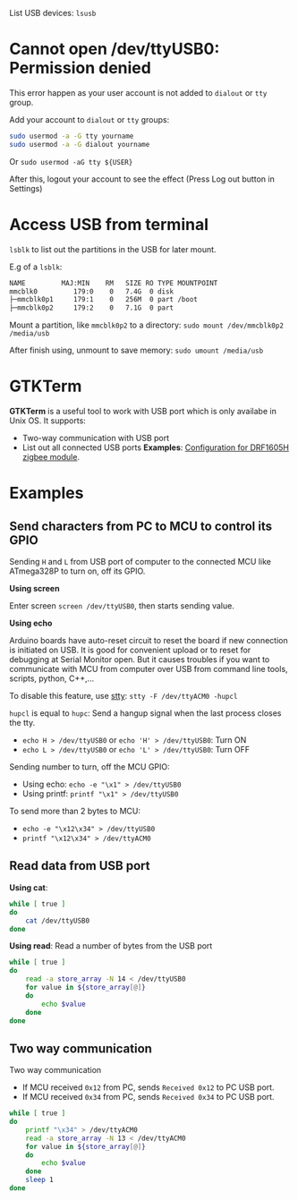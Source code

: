 List USB devices: ``lsusb``

# Cannot open /dev/ttyUSB0: Permission denied

This error happen as your user account is not added to ``dialout`` or ``tty`` group.

Add your account to ``dialout`` or ``tty`` groups:

```sh
sudo usermod -a -G tty yourname
sudo usermod -a -G dialout yourname
```

Or ``sudo usermod -aG tty ${USER}``

After this, logout your account to see the effect (Press Log out button in Settings)

# Access USB from terminal

``lsblk`` to list out the partitions in the USB for later mount.

E.g of a ``lsblk``:

```sh
NAME         MAJ:MIN    RM   SIZE RO TYPE MOUNTPOINT
mmcblk0         179:0    0   7.4G  0 disk 
├─mmcblk0p1     179:1    0   256M  0 part /boot
├─mmcblk0p2     179:2    0   7.1G  0 part 
```

Mount a partition, like ``mmcblk0p2`` to a directory: ``sudo mount /dev/mmcblk0p2 /media/usb``

After finish using, unmount to save memory: ``sudo umount /media/usb``

# GTKTerm 
**GTKTerm** is a useful tool to work with USB port which is only availabe in Unix OS. It supports:
* Two-way communication with USB port
* List out all connected USB ports
**Examples**: [Configuration for DRF1605H zigbee module](https://github.com/TranPhucVinh/Linux-Shell/blob/master/Sensors%20and%20Modules/DRF1605H%20zigbee%20module.md#working-with-serial-frame-on-gtkterm).
# Examples

## Send characters from PC to MCU to control its GPIO

Sending ``H`` and ``L`` from USB port of computer to the connected MCU like ATmega328P to turn on, off its GPIO.

**Using screen**

Enter screen ``screen /dev/ttyUSB0``, then starts sending value.

**Using echo**

Arduino boards have auto-reset circuit to reset the board if new connection is initiated on USB. It is good for convenient upload or to reset for debugging at Serial Monitor open. But it causes troubles if you want to communicate with MCU from computer over USB from command line tools, scripts, python, C++,...

To disable this feature, use [stty](Device%20files/README.md#stty): ``stty -F /dev/ttyACM0 -hupcl``

``hupcl`` is equal to ``hupc``: Send a hangup signal when the last process closes the tty.

* ``echo H > /dev/ttyUSB0`` or ``echo 'H' > /dev/ttyUSB0``: Turn ON
* ``echo L > /dev/ttyUSB0`` or ``echo 'L' > /dev/ttyUSB0``: Turn OFF

Sending number to turn, off the MCU GPIO:

* Using echo: ``echo -e "\x1" > /dev/ttyUSB0``
* Using printf: ``printf "\x1" > /dev/ttyUSB0``

To send more than 2 bytes to MCU: 

* ``echo -e "\x12\x34" > /dev/ttyUSB0``
* ``printf "\x12\x34" > /dev/ttyACM0``

## Read data from USB port

**Using cat**: 

```sh
while [ true ]
do
    cat /dev/ttyUSB0
done 
```

**Using read**: Read a number of bytes from the USB port

```sh
while [ true ]
do
    read -a store_array -N 14 < /dev/ttyUSB0
    for value in ${store_array[@]}
    do
        echo $value
    done 
done 
```

## Two way communication

Two way communication

* If MCU received ``0x12`` from PC, sends ``Received 0x12`` to PC USB port.
* If MCU received ``0x34`` from PC, sends ``Received 0x34`` to PC USB port.

```sh
while [ true ]
do
    printf "\x34" > /dev/ttyACM0
    read -a store_array -N 13 < /dev/ttyACM0
    for value in ${store_array[@]}
    do
        echo $value
    done 
    sleep 1
done 
```

